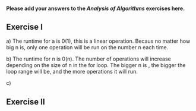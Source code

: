 #### Please add your answers to the ***Analysis of  Algorithms*** exercises here.

## Exercise I

a) The runtime for a is 0(1), this is a linear operation.
Becaus no matter how big n is, only one operation will be run on the number n each time.


b) The runtime for n is 0(n). The number of operations will increase depending on the size of n in the for loop. The bigger n is , the bigger the loop range will be, and the more operations it will run.


c)

## Exercise II


